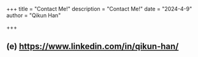 +++
title = "Contact Me!"
description = "Contact Me!"
date = "2024-4-9"
author = "Qikun Han"

+++

## (e) https://www.linkedin.com/in/qikun-han/